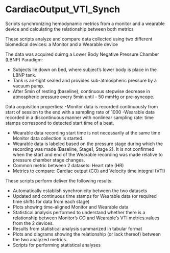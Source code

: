 # CardiacOutput_VTI_Synch
Scripts synchronizing hemodynamic metrics from a monitor and a wearable device and calculating the relationship between both metrics

These scripts analyze and compare data collected using two different biomedical devices: a Monitor and a Wearable device

The data was acquired duirng a Lower Body Negative Pressure Chamber (LBNP) Paradigm:
- Subjects lie down on bed, where subject’s lower body is place in the LBNP tank.
- Tank is air-tight sealed and provides sub-atmospheric pressure by a vacuum pump.
- After 5min of resting (baseline), continuous stepwise decrease in atmospheric pressure every 5min until - 50 mmHg or pre-syncope.

Data acquisition properties:
-Monitor data is recorded continuously from start of session to the end with a sampling rate of 1000
-Wearable data recorded in a discontinuous manner with nonlinear sampling rate: time stamps correspond to detected start time of a beat.
- Wearable data recording start time is not necessarily at the same time Monitor data collection is started.
- Wearable data is labeled based on the pressure stage during which the recording was made (Baseline, Stage1, Stage 2). It is not confirmed when the start and end of the Wearable recording was made relative to pressure chamber stage changes.
- Common metric between 2 datasets: Heart rate (HR)
- Metrics to compare: Cardiac output (CO) and Velocity time integral (VTI)

These scripts perform deliver the following results:
- Automatically establish synchronicity between the two datasets
- Updated and continuous time stamps for Wearable data (or required time shifts for data from each stage)
- Plots showing time-aligned Monitor and Wearable data
- Statistical analysis performed to understand whether there is a relationship between Monitor’s CO and Wearable’s VTI metrics.values from the 2 devices.
- Results from statistical analysis summarized in tabular format
- Plots and diagrams showing the relationship (or lack thereof) between the two analyzed metrics.
- Scripts for performing statistical analyses
